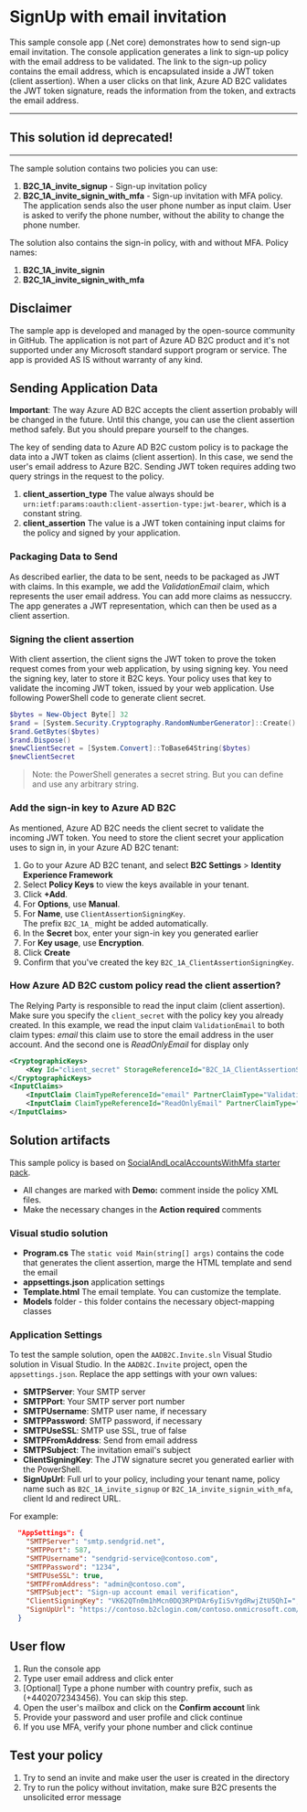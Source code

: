 # SignUp with email invitation
This sample console app (.Net core) demonstrates how to send sign-up email invitation. The console application generates a link to sign-up policy with the email address to be validated. The link to the sign-up policy contains the email address, which is encapsulated inside a JWT token (client assertion). When a user clicks on that link, Azure AD B2C validates the JWT token signature, reads the information from the  token, and extracts the email address.

---
## This solution id deprecated!
---

The sample solution contains two policies you can use:
1. **B2C_1A_invite_signup**  - Sign-up invitation policy
1. **B2C_1A_invite_signin_with_mfa**  - Sign-up invitation with MFA policy. The application sends also the user phone number as input claim. User is asked to verify the phone number, without the ability to change the phone number.

The solution also contains the sign-in policy, with and without MFA. Policy names:
1. **B2C_1A_invite_signin** 
1. **B2C_1A_invite_signin_with_mfa**

## Disclaimer
The sample app is developed and managed by the open-source community in GitHub. The application is not part of Azure AD B2C product and it's not supported under any Microsoft standard support program or service. 
The app is provided AS IS without warranty of any kind.

## Sending Application Data

**Important**: The way Azure AD B2C accepts the client assertion probably will be changed in the future. Until this change, you can use the client assertion method safely. But you should prepare yourself to the changes.

The key of sending data to Azure AD B2C custom policy is to package the data into a JWT token as claims (client assertion). In this case, we send the user's email address to Azure B2C. Sending JWT token requires adding two query strings in the request to the policy.
1.	**client_assertion_type** The value always should be `urn:ietf:params:oauth:client-assertion-type:jwt-bearer`, which is a constant string.
2.	**client_assertion** The value is a JWT token containing input claims for the policy and signed by your application.

### Packaging Data to Send
As described earlier, the data to be sent, needs to be packaged as JWT with claims. In this example, we add the  _ValidationEmail_ claim, which represents the user email address. You can add more claims as nessuccry. The app generates a JWT representation, which can then be used as a client assertion. 

### Signing the client assertion
With client assertion, the client signs the JWT token to prove the token request comes from your web application, by using signing key. You need the signing key, later to store it B2C keys. Your policy uses that key to validate the incoming JWT token, issued by your web application. Use following PowerShell code to generate client secret.

```PowerShell
$bytes = New-Object Byte[] 32
$rand = [System.Security.Cryptography.RandomNumberGenerator]::Create()
$rand.GetBytes($bytes)
$rand.Dispose()
$newClientSecret = [System.Convert]::ToBase64String($bytes)
$newClientSecret
```

> Note: the PowerShell generates a secret string. But you can define and use any arbitrary string.


###  Add the sign-in key to Azure AD B2C
As mentioned, Azure AD B2C needs the client secret to validate the incoming JWT token. You need to store the client secret your application uses to sign in, in your Azure AD B2C tenant:  

1.  Go to your Azure AD B2C tenant, and select **B2C Settings** > **Identity Experience Framework**
2.  Select **Policy Keys** to view the keys available in your tenant.
3.  Click **+Add**.
4.  For **Options**, use **Manual**.
5.  For **Name**, use `ClientAssertionSigningKey`.  
    The prefix `B2C_1A_` might be added automatically.
6.  In the **Secret** box, enter your sign-in key you generated earlier
7.  For **Key usage**, use **Encryption**.
8.  Click **Create**
9.  Confirm that you've created the key `B2C_1A_ClientAssertionSigningKey`.

### How Azure AD B2C custom policy read the client assertion?
The Relying Party is responsible to read the input claim (client assertion). Make sure you specify the `client_secret` with the policy key you already created. In this example, we read the input claim `ValidationEmail` to both claim types: _email_ this claim use to store the email address in the user account. And the second one is _ReadOnlyEmail_ for display only

```XML
<CryptographicKeys>
    <Key Id="client_secret" StorageReferenceId="B2C_1A_ClientAssertionSigningKey" />
</CryptographicKeys>
<InputClaims>
    <InputClaim ClaimTypeReferenceId="email" PartnerClaimType="ValidationEmail" />
    <InputClaim ClaimTypeReferenceId="ReadOnlyEmail" PartnerClaimType="ValidationEmail" />
</InputClaims>
```

## Solution artifacts

This sample policy is based on [SocialAndLocalAccountsWithMfa starter pack](https://github.com/Azure-Samples/active-directory-b2c-custom-policy-starterpack/tree/master/SocialAndLocalAccountsWithMfa). 
   * All changes are marked with **Demo:** comment inside the policy XML files.
   * Make the necessary changes in the **Action required** comments

### Visual studio solution
* **Program.cs** The `static void Main(string[] args)` contains the code that generates the client assertion, marge the HTML template and send the email
* **appsettings.json** application settings
* **Template.html** The email template. You can customize the template.
* **Models** folder - this folder contains the necessary object-mapping classes 
 
### Application Settings
To test the sample solution, open the `AADB2C.Invite.sln` Visual Studio solution in Visual Studio. In the `AADB2C.Invite` project, open the `appsettings.json`. Replace the app settings with your own values:
* **SMTPServer**: Your SMTP server
* **SMTPPort**: Your SMTP server port number
* **SMTPUsername**: SMTP user name, if necessary
* **SMTPPassword**: SMTP password, if necessary
* **SMTPUseSSL**: SMTP use SSL, true of false
* **SMTPFromAddress**: Send from email address
* **SMTPSubject**: The invitation email's subject
* **ClientSigningKey**: The JTW signature secret you generated earlier with the PowerShell.
* **SignUpUrl**: Full url to your policy, including your tenant name, policy name such as `B2C_1A_invite_signup` or `B2C_1A_invite_signin_with_mfa`, client Id and redirect URL.


For example:

```JSON
  "AppSettings": {
    "SMTPServer": "smtp.sendgrid.net",
    "SMTPPort": 587,
    "SMTPUsername": "sendgrid-service@contoso.com",
    "SMTPPassword": "1234",
    "SMTPUseSSL": true,
    "SMTPFromAddress": "admin@contoso.com",
    "SMTPSubject": "Sign-up account email verification",
    "ClientSigningKey": "VK62QTn0m1hMcn0DQ3RPYDAr6yIiSvYgdRwjZtU5QhI=",
    "SignUpUrl": "https://contoso.b2clogin.com/contoso.onmicrosoft.com/oauth2/v2.0/authorize?p=B2C_1A_invite_signin&client_id=0239a9cc-309c-4d41-87f1-31288feb2e82&nonce=defaultNonce&redirect_uri=https%3A%2F%2Fjwt.ms&scope=openid&response_type=id_token&prompt=login"
  }
```
 
## User flow
1) Run the console app
2) Type user email address and click enter
3) [Optional] Type a phone number with country prefix, such as (+4402072343456). You can skip this step.
4) Open the user's mailbox and click on the **Confirm account** link
5) Provide your password and user profile and click continue
6) If you use MFA, verify your phone number and click continue


## Test your policy
1. Try to send an invite and make user the user is created in the directory
1. Try to run the policy without invitation, make sure B2C presents the unsolicited error message
